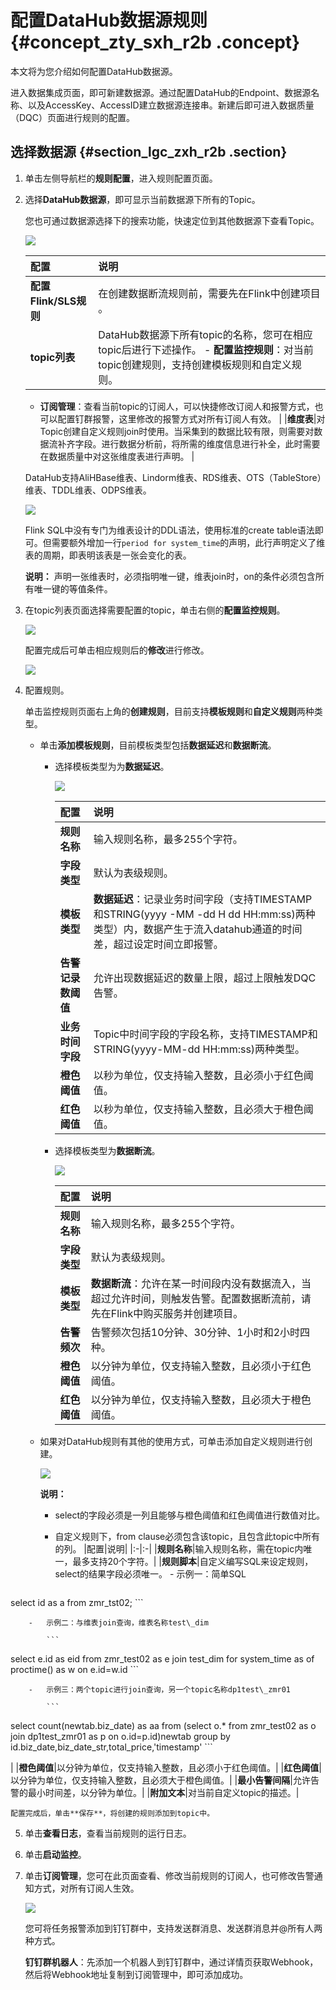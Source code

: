 # 配置DataHub数据源规则 {#concept_zty_sxh_r2b .concept}

本文将为您介绍如何配置DataHub数据源。

进入数据集成页面，即可新建数据源。通过配置DataHub的Endpoint、数据源名称、以及AccessKey、AccessID建立数据源连接串。新建后即可进入数据质量（DQC）页面进行规则的配置。

## 选择数据源 {#section_lgc_zxh_r2b .section}

1.  单击左侧导航栏的**规则配置**，进入规则配置页面。
2.  选择**DataHub数据源**，即可显示当前数据源下所有的Topic。

    您也可通过数据源选择下的搜索功能，快速定位到其他数据源下查看Topic。

    ![](http://static-aliyun-doc.oss-cn-hangzhou.aliyuncs.com/assets/img/16395/15505447968777_zh-CN.png)

    |配置|说明|
    |:-|:-|
    |**配置Flink/SLS规则**|在创建数据断流规则前，需要先在Flink中创建项目 。|
    |**topic列表**|DataHub数据源下所有topic的名称，您可在相应topic后进行下述操作。    -   **配置监控规则**：对当前topic创建规则，支持创建模板规则和自定义规则。
    -   **订阅管理**：查看当前topic的订阅人，可以快捷修改订阅人和报警方式，也可以配置钉群报警，这里修改的报警方式对所有订阅人有效。
|
    |**维度表**|对Topic创建自定义规则join时使用。当采集到的数据比较有限，则需要对数据流补齐字段。进行数据分析前，将所需的维度信息进行补全，此时需要在数据质量中对这张维度表进行声明。 |

    DataHub支持AliHBase维表、Lindorm维表、RDS维表、OTS（TableStore）维表、TDDL维表、ODPS维表。

    ![](http://static-aliyun-doc.oss-cn-hangzhou.aliyuncs.com/assets/img/16395/155054479638960_zh-CN.png)

    Flink SQL中没有专门为维表设计的DDL语法，使用标准的create table语法即可。但需要额外增加一行`period for system_time`的声明，此行声明定义了维表的周期，即表明该表是一张会变化的表。

    **说明：** 声明一张维表时，必须指明唯一键，维表join时，on的条件必须包含所有唯一键的等值条件。

3.  在topic列表页面选择需要配置的topic，单击右侧的**配置监控规则**。

    ![](http://static-aliyun-doc.oss-cn-hangzhou.aliyuncs.com/assets/img/16395/155054479638961_zh-CN.png)

    配置完成后可单击相应规则后的**修改**进行修改。

    ![](http://static-aliyun-doc.oss-cn-hangzhou.aliyuncs.com/assets/img/16395/155054479638962_zh-CN.png)

4.  配置规则。

    单击监控规则页面右上角的**创建规则**，目前支持**模板规则**和**自定义规则**两种类型。

    -   单击**添加模板规则**，目前模板类型包括**数据延迟**和**数据断流**。
        -   选择模板类型为为**数据延迟**。

            ![](http://static-aliyun-doc.oss-cn-hangzhou.aliyuncs.com/assets/img/16395/155054479638963_zh-CN.png)

            |配置|说明|
            |:-|:-|
            |**规则名称**|输入规则名称，最多255个字符。|
            |**字段类型**|默认为表级规则。|
            |**模板类型**|**数据延迟**：记录业务时间字段（支持TIMESTAMP和STRING\(yyyy -MM -dd H dd HH:mm:ss\)两种类型）内，数据产生于流入datahub通道的时间差，超过设定时间立即报警。|
            |**告警记录数阈值**|允许出现数据延迟的数量上限，超过上限触发DQC告警。|
            |**业务时间字段**|Topic中时间字段的字段名称，支持TIMESTAMP和STRING\(yyyy-MM-dd HH:mm:ss\)两种类型。|
            |**橙色阈值**|以秒为单位，仅支持输入整数，且必须小于红色阈值。|
            |**红色阈值**|以秒为单位，仅支持输入整数，且必须大于橙色阈值。|

        -   选择模板类型为**数据断流**。

            ![](http://static-aliyun-doc.oss-cn-hangzhou.aliyuncs.com/assets/img/16395/155054479638964_zh-CN.png)

            |配置|说明|
            |:-|:-|
            |**规则名称**|输入规则名称，最多255个字符。|
            |**字段类型**|默认为表级规则。|
            |**模板类型**|**数据断流**：允许在某一时间段内没有数据流入，当超过允许时间，则触发告警。配置数据断流前，请先在Flink中购买服务并创建项目。|
            |**告警频次**|告警频次包括10分钟、30分钟、1小时和2小时四种。|
            |**橙色阈值**|以分钟为单位，仅支持输入整数，且必须小于红色阈值。|
            |**红色阈值**|以分钟为单位，仅支持输入整数，且必须大于橙色阈值。|

    -   如果对DataHub规则有其他的使用方式，可单击添加自定义规则进行创建。

        ![](http://static-aliyun-doc.oss-cn-hangzhou.aliyuncs.com/assets/img/16395/155054479638965_zh-CN.png)

        **说明：** 

        -   select的字段必须是一列且能够与橙色阈值和红色阈值进行数值对比。
        -   自定义规则下，from clause必须包含该topic，且包含此topic中所有的列。
        |配置|说明|
        |:-|:-|
        |**规则名称**|输入规则名称，需在topic内唯一，最多支持20个字符。|
        |**规则脚本**|自定义编写SQL来设定规则，select的结果字段必须唯一。        -   示例一：简单SQL

            ```
select id as a from zmr_tst02;
            ```

        -   示例二：与维表join查询，维表名称test\_dim

            ```
select e.id as eid
from zmr_test02 as e 
join test_dim for system_time as of proctime() as w 
on e.id=w.id
            ```

        -   示例三：两个topic进行join查询，另一个topic名称dp1test\_zmr01

            ```
select count(newtab.biz_date) as aa
from (select o.*
from zmr_test02 as o
join dp1test_zmr01 as p
on o.id=p.id)newtab
group by id.biz_date,biz_date_str,total_price,'timestamp'
            ```

|
        |**橙色阈值**|以分钟为单位，仅支持输入整数，且必须小于红色阈值。|
        |**红色阈值**|以分钟为单位，仅支持输入整数，且必须大于橙色阈值。|
        |**最小告警间隔**|允许告警的最小时间差，以分钟为单位。|
        |**附加文本**|对当前自定义topic的描述。|

    配置完成后，单击**保存**，将创建的规则添加到topic中。

5.  单击**查看日志**，查看当前规则的运行日志。
6.  单击**启动监控**。
7.  单击**订阅管理**，您可在此页面查看、修改当前规则的订阅人，也可修改告警通知方式，对所有订阅人生效。

    ![](http://static-aliyun-doc.oss-cn-hangzhou.aliyuncs.com/assets/img/16395/155054479638967_zh-CN.png)

    您可将任务报警添加到钉钉群中，支持发送群消息、发送群消息并@所有人两种方式。

    **钉钉群机器人**：先添加一个机器人到钉钉群中，通过详情页获取Webhook，然后将Webhook地址复制到订阅管理中，即可添加成功。


